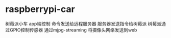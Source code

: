 # raspberrypi-car
树莓派小车
app端控制 命令发送给远程服务器 服务器发送指令给树莓派 树莓派通过GPIO控制传感器
通过mjpg-streaming 将摄像头网络发送到web 
